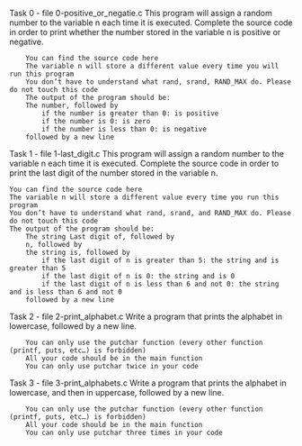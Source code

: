 Task 0 - file 0-positive_or_negatie.c
 	This program will assign a random number to the variable n each time it is executed. Complete the source code in order to print whether the number stored in the variable n is positive or negative.

		You can find the source code here
		The variable n will store a different value every time you will run this program
		You don’t have to understand what rand, srand, RAND_MAX do. Please do not touch this code
		The output of the program should be:
		The number, followed by
			if the number is greater than 0: is positive
			if the number is 0: is zero
			if the number is less than 0: is negative
		followed by a new line

Task 1 - file 1-last_digit.c
	This program will assign a random number to the variable n each time it is executed. Complete the source code in order to print the last digit of the number stored in the variable n.

	You can find the source code here
	The variable n will store a different value every time you run this program
	You don’t have to understand what rand, srand, and RAND_MAX do. Please do not touch this code
	The output of the program should be:
		The string Last digit of, followed by
		n, followed by
		the string is, followed by
			if the last digit of n is greater than 5: the string and is greater than 5
			if the last digit of n is 0: the string and is 0
			if the last digit of n is less than 6 and not 0: the string and is less than 6 and not 0
		followed by a new line

Task 2 - file 2-print_alphabet.c
	Write a program that prints the alphabet in lowercase, followed by a new line.

		You can only use the putchar function (every other function (printf, puts, etc…) is forbidden)
		All your code should be in the main function
		You can only use putchar twice in your code

Task 3 - file 3-print_alphabets.c
	Write a program that prints the alphabet in lowercase, and then in uppercase, followed by a new line.

		You can only use the putchar function (every other function (printf, puts, etc…) is forbidden)
		All your code should be in the main function
		You can only use putchar three times in your code


